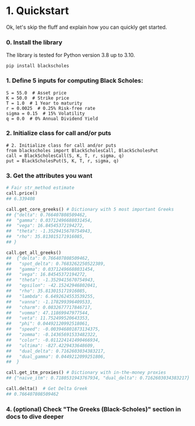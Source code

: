 # 1. Quickstart

Ok, let's skip the fluff and explain how you can quickly
get started.

### 0. Install the library

The library is tested for Python version 3.8 up to 3.10. 

`pip install blackscholes`

### 1. Define 5 inputs for computing Black Scholes:
```python3
S = 55.0  # Asset price
K = 50.0  # Strike price
T = 1.0  # 1 Year to maturity
r = 0.0025  # 0.25% Risk-free rate
sigma = 0.15  # 15% Volatility
q = 0.0  # 0% Annual Dividend Yield
```
### 2. Initialize class for call and/or puts
```python3
# 2. Initialize class for call and/or puts
from blackscholes import BlackScholesCall, BlackScholesPut
call = BlackScholesCall(S, K, T, r, sigma, q)
put = BlackScholesPut(S, K, T, r, sigma, q)
```

###  3. Get the attributes you want
```python
# Fair str_method estimate
call.price() 
## 6.339408

call.get_core_greeks() # Dictionary with 5 most important Greeks
## {"delta": 0.766407808509462,
##  "gamma": 0.03712496688031454,
##  "vega": 16.84545372194272,
##  "theta": -1.3529415670754943,
##  "rho": 35.813015171916085,
## }

call.get_all_greeks()
##  {"delta": 0.766407808509462,
##   "spot_delta": 0.7683262250522389,
##   "gamma": 0.03712496688031454,
##   "vega": 16.84545372194272,
##   "theta": -1.3529415670754943,
##   "epsilon": -42.15242946802041,
##   "rho": 35.813015171916085,
##   "lambda": 6.6492624553539255,
##   "vanna": -1.178299396409533,
##   "charm": 0.0832677717846717,
##   "vomma": 47.11869947977544,
##   "veta": 11.752499520643353,
##   "phi": 0.04492120992518061,
##   "speed": -0.003946801873134375,
##   "zomma": -0.14365691533482322,
##   "color": -0.011224141490466934,
##   "ultima": -827.4229433648609,
##   "dual_delta": 0.7162603034383217,
##   "dual_gamma": 0.0449212099251806,
##  }

call.get_itm_proxies() # Dictionary with in-the-money proxies
## {"naive_itm": 0.7180531943767934, "dual_delta": 0.7162603034383217}

call.delta()  # Get Delta Greek
## 0.766407808509462
```

### 4. (optional) Check "The Greeks (Black-Scholes)" section in docs to dive deeper